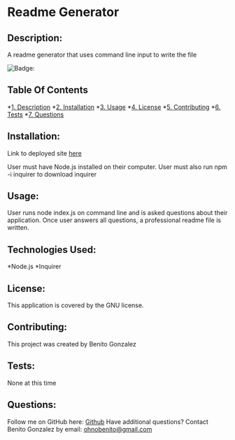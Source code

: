 # **Readme Generator**

## **Description:** 
A readme generator that uses command line input to write the file

![Badge:](https://img.shields.io/badge/License-GNU-brightgreen)

## **Table Of Contents**
*[1. Description](#Description:) 
*[2. Installation](#Installation:) 
*[3. Usage](#Usage:) 
*[4. License](#License:) 
*[5. Contributing](#Contributing:) 
*[6. Tests](#Tests:) 
*[7. Questions](#Questions:) 
  
## **Installation:** 
Link to deployed site [here](github.com/ohnobenito/readmegen)

User must have Node.js installed on their computer. User must also run npm -i inquirer to download inquirer

## **Usage:** 
User runs node index.js on command line and is asked questions about their application. Once user answers all questions, a professional readme file is written.

## **Technologies Used:**
*Node.js *Inquirer

## **License:**
This application is covered by the GNU license.

## **Contributing:**
This project was created by Benito Gonzalez

## **Tests:**
None at this time

## **Questions:**
Follow me on GitHub here: [Github](https://www.github.com/ohnobenito)
Have additional questions? Contact Benito Gonzalez by email: ohnobenito@gmail.com

